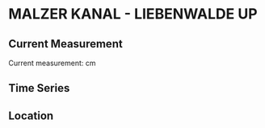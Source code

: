 # MALZER KANAL - LIEBENWALDE UP

## Current Measurement

Current measurement: <Value topic="rivers/pegel-online/MZK/LIEBENWALDE UP/measurementValue"/> cm

## Time Series

<TimeSeries topic="rivers/pegel-online/MZK/LIEBENWALDE UP/measurementValue" period="week" />

## Location

<WorldMap>
  <Marker lat="52.85030961857215" lon="13.396051126078431" labelTopic="rivers/pegel-online/MZK/LIEBENWALDE UP" />
</WorldMap>
